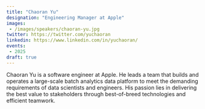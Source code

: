 ```yaml
---
title: "Chaoran Yu"
designation: "Engineering Manager at Apple"
images:
 - /images/speakers/chaoran-yu.jpg
twitter: https://twitter.com/yuchaoran
linkedin: https://www.linkedin.com/in/yuchaoran/
events:
 - 2025
draft: true
---
```


Chaoran Yu is a software engineer at Apple. He leads a team that builds and operates a large-scale batch analytics data platform to meet the demanding requirements of data scientists and engineers. His passion lies in delivering the best value to stakeholders through best-of-breed technologies and efficient teamwork.